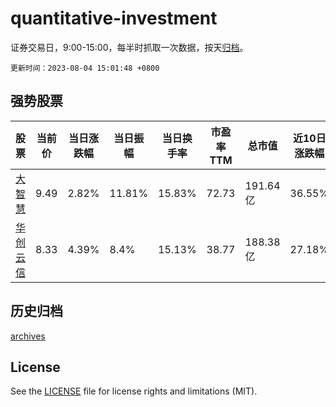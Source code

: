 # quantitative-investment

证券交易日，9:00-15:00，每半时抓取一次数据，按天[归档](archives)。

`更新时间：2023-08-04 15:01:48 +0800`

## 强势股票

|股票|当前价|当日涨跌幅|当日振幅|当日换手率|市盈率TTM|总市值|近10日涨跌幅|
|----|----|----|----|----|----|----|----|
|[大智慧](https://xueqiu.com/S/SH601519)|9.49|2.82%|11.81%|15.83%|72.73|191.64亿|36.55%|
|[华创云信](https://xueqiu.com/S/SH600155)|8.33|4.39%|8.4%|15.13%|38.77|188.38亿|27.18%|

## 历史归档

[archives](archives)

## License

See the [LICENSE](LICENSE) file for license rights and limitations (MIT).
